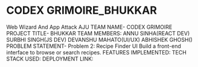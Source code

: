# CODEX GRIMOIRE_BHUKKAR
Web Wizard And App Attack AJU 
TEAM NAME- CODEX GRIMOIRE
PROJECT TITLE- BHUKKAR
TEAM MEMBERS:
ANNU SINHA(REACT DEV)
SURBHI SINGH(JS DEV)
DEVANSHU MAHATO(UI/UX)
ABHISHEK GHOSH()
PROBLEM STATEMENT- Problem 2: Recipe Finder UI 
Build a front-end interface to browse or search recipes.
FEATURES IMPLEMENTED:
TECH STACK USED:
DEPLOYMENT LINK:
